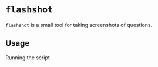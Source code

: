 # `flashshot`
`flashshot` is a small tool for taking screenshots of questions.

## Usage
Running the script 